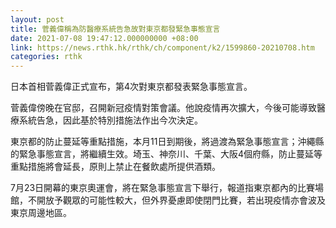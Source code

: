 ```yaml
---
layout: post
title: 菅義偉稱為防醫療系統告急故對東京都發緊急事態宣言
date: 2021-07-08 19:47:12.000000000 +08:00
link: https://news.rthk.hk/rthk/ch/component/k2/1599860-20210708.htm
categories: rthk
---
```


日本首相菅義偉正式宣布，第4次對東京都發表緊急事態宣言。

菅義偉傍晚在官邸，召開新冠疫情對策會議。他說疫情再次擴大，今後可能導致醫療系統告急，因此基於特別措施法作出今次決定。

東京都的防止蔓延等重點措施，本月11日到期後，將過渡為緊急事態宣言；沖繩縣的緊急事態宣言，將繼續生效。埼玉、神奈川、千葉、大阪4個府縣，防止蔓延等重點措施將會延長，原則上禁止在餐飲處所提供酒類。

7月23日開幕的東京奧運會，將在緊急事態宣言下舉行，報道指東京都內的比賽場館，不開放予觀眾的可能性較大，但外界憂慮即使閉門比賽，若出現疫情亦會波及東京周邊地區。
